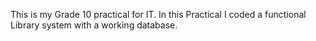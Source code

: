 This is my Grade 10 practical for IT. In this Practical I coded a functional Library system with a working database.
